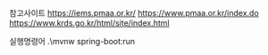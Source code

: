 참고사이트 
https://iems.pmaa.or.kr/
https://www.pmaa.or.kr/index.do
https://www.krds.go.kr/html/site/index.html

실행명령어
.\mvnw spring-boot:run